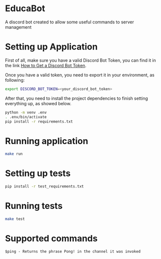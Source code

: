 # EducaBot
A discord bot created to allow some useful commands to server management

# Setting up Application
First of all, make sure you have a valid Discord Bot Token, you can find it in the link [How to Get a Discord Bot Token](https://www.writebots.com/discord-bot-token/).

Once you have a valid token, you need to export it in your environment, as following:

```bash
export DISCORD_BOT_TOKEN=<your_discord_bot_token>
```

After that, you need to install the project dependencies to finish setting everything up, as showed below.

```bash
python -m venv .env
. .env/bin/activate
pip install -r requirements.txt
```

# Running application
```bash
make run
```

# Setting up tests
```bash
pip install -r test_requirements.txt
```

# Running tests
```bash
make test
```

# Supported commands

`$ping - Returns the phrase Pong! in the channel it was invoked`
